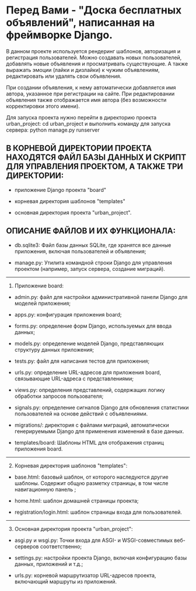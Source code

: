 Перед Вами - "Доска бесплатных объявлений", написанная на фреймворке Django. 
=============================================================================

В данном проекте используется рендеринг шаблонов, авторизация и регистрация пользователей.
Можно создавать новых пользователей, добавлять новые объявления и просматривать существующие. 
А также выражать эмоции (лайки и дизлайки) к чужим объявлениям, редактировать или удалять свои объявления.

При создании объявления, к нему автоматически добавляется имя автора, указанное при регистрации на сайте.
При редактировании объявления также отображается имя автора (без возможности корректировки этого имени).

Для запуска проекта нужно перейти в директорию проекта urban_project: cd urban_project 
и выполнить команду для запуска сервера: python manage.ру runserver


В КОРНЕВОЙ ДИРЕКТОРИИ ПРОЕКТА НАХОДЯТСЯ ФАЙЛ БАЗЫ ДАННЫХ И СКРИПТ ДЛЯ УПРАВЛЕНИЯ ПРОЕКТОМ, А ТАКЖЕ ТРИ ДИРЕКТОРИИ:
--------------------------------------------------------------------------------------------------------------------------------------------------------------------------------------------------------
- приложение Django проекта "board"

- корневая директория шаблонов "templates"

- основная директория проекта "urban_project".


ОПИСАНИЕ ФАЙЛОВ И ИХ ФУНКЦИОНАЛА:
-------------------------------------------------------------

- db.sqlite3: Файл базы данных SQLite, где хранятся все данные приложения, включая пользователей и объявления;

- manage.ру: Утилита командной строки Django для управления проектом (например, запуск сервера, создание миграций).


---------------------------------
1. Приложение board:

- admin.ру: файл для настройки административной панели Django для моделей приложения;

- apps.py: конфигурация приложения board;

- forms.ру: определение форм Django, используемых для ввода данных;

- models.ру: определение моделей Django, представляющих структуру данных приложения;
 
- tests.py: файл для написания тестов для приложения;
 
- urls.py: определение URL-адресов для приложения board, связывающие URL-адреса с представлениями;
 
- views.ру: определения представлений, содержащих логику обработки запросов пользователя;

- signals.py: определение сигналов Django для обновления статистики пользователей на основе действий с объявлениями.

- migrations/: директория с файлами миграций, автоматически генерируемыми Django для применения изменений в базе данных.

- templates/board: Шаблоны HTML для отображения страниц приложения board. 


-----------------------------------
2. Корневая директория шаблонов "templates":

- base.html: базовый шаблон, от которого наследуются другие шаблоны. Содержит общую разметку страницы, в том числе навигационную панель ;

- home.html: шаблон домашней страницы проекта;

- registration/login.html: шаблон страницы входа для пользователей.


-----------------------------------
3. Основная директория проекта "urban_project":

- asgi.py и wsgi.py: Точки входа для ASGI- и WSGI-совместимых веб-серверов соответственно;

- settings.ру: настройки проекта Django, включая конфигурацию базы данных, приложений и т.д.;

- urls.py: корневой маршрутизатор URL-адресов проекта, включающий маршруты из приложений.
